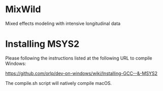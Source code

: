 # MixWild
Mixed effects modeling with intensive longitudinal data

# Installing MSYS2
Please following the instructions listed at the following URL to compile Windows:

https://github.com/orlp/dev-on-windows/wiki/Installing-GCC--&-MSYS2

The compile.sh script will natively compile macOS.

